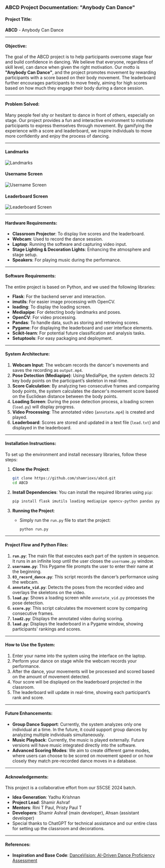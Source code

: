 ### ABCD Project Documentation: "Anybody Can Dance"

#### **Project Title**:
**ABCD** - Anybody Can Dance

---

#### **Objective**:
The goal of the ABCD project is to help participants overcome stage fear and build confidence in dancing. We believe that everyone, regardless of skill level, can dance when given the right motivation. Our motto is **"Anybody Can Dance"**, and the project promotes movement by rewarding participants with a score based on their body movement. The leaderboard further encourages participants to move freely, aiming for high scores based on how much they engage their body during a dance session.

---

#### **Problem Solved**:
Many people feel shy or hesitant to dance in front of others, especially on stage. Our project provides a fun and interactive environment to motivate participants to express themselves through movement. By gamifying the experience with a score and leaderboard, we inspire individuals to move more confidently and enjoy the process of dancing.

---

#### Landmarks
![Landmarks](./image/landmarks.png)

#### Username Screen
![Username Screen](./image/Username.png)

#### Leaderboard Screen
![Leaderboard Screen](./image/Leaderboard.png)

---

#### **Hardware Requirements**:
- **Classroom Projector**: To display live scores and the leaderboard.
- **Webcam**: Used to record the dance session.
- **Laptop**: Running the software and capturing video input.
- **Stage Lighting & Decoration Lights**: Enhancing the atmosphere and stage setup.
- **Speakers**: For playing music during the performance.

---

#### **Software Requirements**:
The entire project is based on Python, and we used the following libraries:
- **Flask**: For the backend server and interaction.
- **imutils**: For easier image processing with OpenCV.
- **loading**: To display the loading screen.
- **Mediapipe**: For detecting body landmarks and poses.
- **OpenCV**: For video processing.
- **Pandas**: To handle data, such as storing and retrieving scores.
- **Pygame**: For displaying the leaderboard and user interface elements.
- **Scikit-learn**: For potential future classification and analysis tasks.
- **Setuptools**: For easy packaging and deployment.

---

#### **System Architecture**:
1. **Webcam Input**: The webcam records the dancer's movements and saves the recording as `output.mp4`.
2. **Pose Detection (Mediapipe)**: Using MediaPipe, the system detects 32 key body points on the participant’s skeleton in real-time.
3. **Score Calculation**: By analyzing two consecutive frames and comparing body points, the system calculates the dancer's movement score based on the Euclidean distance between the body points.
4. **Loading Screen**: During the pose detection process, a loading screen (`load.py`) will display progress.
5. **Video Processing**: The annotated video (`annotate.mp4`) is created and played.
6. **Leaderboard**: Scores are stored and updated in a text file (`lead.txt`) and displayed in the leaderboard.

---

#### **Installation Instructions**:
To set up the environment and install necessary libraries, follow these steps:

1. **Clone the Project**:
   ```bash
   git clone https://github.com/shamrioxs/abcd.git
   cd ABCD
   ```

2. **Install Dependencies**:
   You can install the required libraries using `pip`:
   ```bash
   pip install flask imutils loading mediapipe opencv-python pandas pygame scikit-learn setuptools
   ```

3. **Running the Project**:
   - Simply run the `run.py` file to start the project:
     ```bash
     python run.py
     ```

---

#### **Project Flow and Python Files**:
1. **`run.py`**: The main file that executes each part of the system in sequence. It runs in an infinite loop until the user closes the `username.py` window.
2. **`username.py`**: This Pygame file prompts the user to enter their name at the beginning.
3. **`03_record_dance.py`**: This script records the dancer’s performance using the webcam.
4. **`annotate_vid.py`**: Detects the poses from the recorded video and overlays the skeletons on the video.
5. **`load.py`**: Shows a loading screen while `annotate_vid.py` processes the pose detection.
6. **`score.py`**: This script calculates the movement score by comparing consecutive frames.
7. **`load2.py`**: Displays the annotated video during scoring.
8. **`lead.py`**: Displays the leaderboard in a Pygame window, showing participants' rankings and scores.

---

#### **How to Use the System**:
1. Enter your name into the system using the interface on the laptop.
2. Perform your dance on stage while the webcam records your performance.
3. After the dance, your movements will be processed and scored based on the amount of movement detected.
4. Your score will be displayed on the leaderboard projected in the classroom.
5. The leaderboard will update in real-time, showing each participant’s rank and score.

---

#### **Future Enhancements**:
- **Group Dance Support**: Currently, the system analyzes only one individual at a time. In the future, it could support group dances by analyzing multiple individuals simultaneously.
- **Music Playback**: Currently, the music is played externally. Future versions will have music integrated directly into the software.
- **Advanced Scoring Modes**: We aim to create different game modes, where users can choose to be scored on movement speed or on how closely they match pre-recorded dance moves in a database.

---

#### **Acknowledgements**:
This project is a collaborative effort from our S5CSE 2024 batch.
- **Idea Generation**: Yadhu Krishnan
- **Project Lead**: Shamir Ashraf
- **Mentors**: Rini T Paul, Pristy Paul T
- **Developers**: Shamir Ashraf (main developer), Ahsan (assistant developer)
- Special thanks to ChatGPT for technical assistance and our entire class for setting up the classroom and decorations.

---

#### **References**:
- **Inspiration and Base Code**: [DanceVision: AI-Driven Dance Proficiency Assessment](https://github.com/zin288/DanceVision-AI-Driven-Dance-Proficiency-Assessment)
